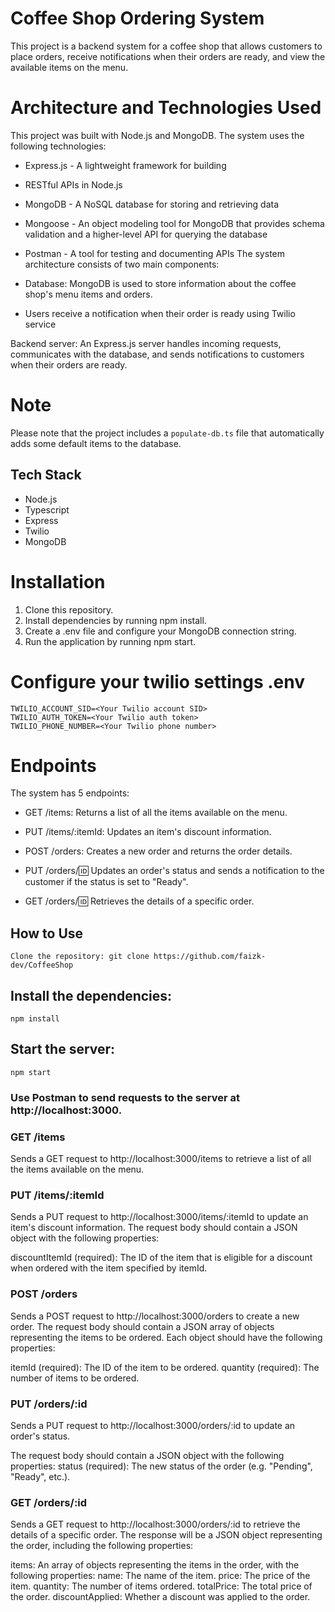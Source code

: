 # Coffee Shop Ordering System
This project is a backend system for a coffee shop that allows customers to place orders, receive notifications when their orders are ready, and view the available items on the menu.

# Architecture and Technologies Used
This project was built with Node.js and MongoDB. The system uses the following technologies:

- Express.js - A lightweight framework for building 
- RESTful APIs in Node.js
- MongoDB - A NoSQL database for storing and retrieving data
- Mongoose - An object modeling tool for MongoDB that provides schema validation and a higher-level API for querying the database
- Postman - A tool for testing and documenting APIs
The system architecture consists of two main components:

- Database: MongoDB is used to store information about the coffee shop's menu items and orders.
- Users receive a notification when their order is ready using Twilio service

Backend server: An Express.js server handles incoming requests, communicates with the database, and sends notifications to customers when their orders are ready.

# Note 
Please note that the project includes a `populate-db.ts` file that automatically adds some default items to the database.

## Tech Stack

* Node.js
* Typescript
* Express
* Twilio
* MongoDB

# Installation
1. Clone this repository.
2. Install dependencies by running npm install.
3. Create a .env file and configure your MongoDB connection string.
4. Run the application by running npm start.

# Configure your twilio settings .env
    TWILIO_ACCOUNT_SID=<Your Twilio account SID>
    TWILIO_AUTH_TOKEN=<Your Twilio auth token>
    TWILIO_PHONE_NUMBER=<Your Twilio phone number>

# Endpoints
The system has 5 endpoints:

- GET /items: Returns a list of all the items available on the menu.

- PUT /items/:itemId: Updates an item's discount information.

- POST /orders: Creates a new order and returns the order details.

- PUT /orders/:id: Updates an order's status and sends a notification to the customer if the status is set to "Ready".

- GET /orders/:id: Retrieves the details of a specific order.

## How to Use
    Clone the repository: git clone https://github.com/faizk-dev/CoffeeShop

## Install the dependencies: 
    npm install

## Start the server: 
    npm start

### Use Postman to send requests to the server at http://localhost:3000.


### GET /items
Sends a GET request to http://localhost:3000/items to retrieve a list of all the items available on the menu.

### PUT /items/:itemId
Sends a PUT request to http://localhost:3000/items/:itemId to update an item's discount information. The request body should contain a JSON object with the following properties:

discountItemId (required): The ID of the item that is eligible for a discount when ordered with the item specified by itemId.
    
### POST /orders
Sends a POST request to http://localhost:3000/orders to create a new order. The request body should contain a JSON array of objects representing the items to be ordered. Each object should have the following properties:

itemId (required): The ID of the item to be ordered.
quantity (required): The number of items to be ordered.

### PUT /orders/:id
Sends a PUT request to http://localhost:3000/orders/:id to update an order's status. 

The request body should contain a JSON object with the following properties: status (required): The new status of the order (e.g. "Pending", "Ready", etc.).

### GET /orders/:id
Sends a GET request to http://localhost:3000/orders/:id to retrieve the details of a specific order. The response will be a JSON object representing the order, including the following properties:

items: An array of objects representing the items in the order, with the following properties:
name: The name of the item.
price: The price of the item.
quantity: The number of items ordered.
totalPrice: The total price of the order.
discountApplied: Whether a discount was applied to the order.